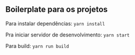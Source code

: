 ## Boilerplate para os projetos

Para instalar dependências: `yarn install`

Pra iniciar servidor de desenvolvimento: `yarn start`

Para build: `yarn run build`
